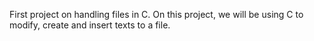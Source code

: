 First project on handling files in C. 
On this project, we will be using C  to  modify, create  and insert texts to a file.
